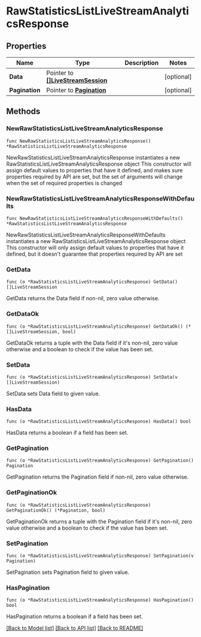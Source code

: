 # RawStatisticsListLiveStreamAnalyticsResponse

## Properties

Name | Type | Description | Notes
------------ | ------------- | ------------- | -------------
**Data** | Pointer to [**[]LiveStreamSession**](LiveStreamSession.md) |  | [optional] 
**Pagination** | Pointer to [**Pagination**](pagination.md) |  | [optional] 

## Methods

### NewRawStatisticsListLiveStreamAnalyticsResponse

`func NewRawStatisticsListLiveStreamAnalyticsResponse() *RawStatisticsListLiveStreamAnalyticsResponse`

NewRawStatisticsListLiveStreamAnalyticsResponse instantiates a new RawStatisticsListLiveStreamAnalyticsResponse object
This constructor will assign default values to properties that have it defined,
and makes sure properties required by API are set, but the set of arguments
will change when the set of required properties is changed

### NewRawStatisticsListLiveStreamAnalyticsResponseWithDefaults

`func NewRawStatisticsListLiveStreamAnalyticsResponseWithDefaults() *RawStatisticsListLiveStreamAnalyticsResponse`

NewRawStatisticsListLiveStreamAnalyticsResponseWithDefaults instantiates a new RawStatisticsListLiveStreamAnalyticsResponse object
This constructor will only assign default values to properties that have it defined,
but it doesn't guarantee that properties required by API are set

### GetData

`func (o *RawStatisticsListLiveStreamAnalyticsResponse) GetData() []LiveStreamSession`

GetData returns the Data field if non-nil, zero value otherwise.

### GetDataOk

`func (o *RawStatisticsListLiveStreamAnalyticsResponse) GetDataOk() (*[]LiveStreamSession, bool)`

GetDataOk returns a tuple with the Data field if it's non-nil, zero value otherwise
and a boolean to check if the value has been set.

### SetData

`func (o *RawStatisticsListLiveStreamAnalyticsResponse) SetData(v []LiveStreamSession)`

SetData sets Data field to given value.

### HasData

`func (o *RawStatisticsListLiveStreamAnalyticsResponse) HasData() bool`

HasData returns a boolean if a field has been set.

### GetPagination

`func (o *RawStatisticsListLiveStreamAnalyticsResponse) GetPagination() Pagination`

GetPagination returns the Pagination field if non-nil, zero value otherwise.

### GetPaginationOk

`func (o *RawStatisticsListLiveStreamAnalyticsResponse) GetPaginationOk() (*Pagination, bool)`

GetPaginationOk returns a tuple with the Pagination field if it's non-nil, zero value otherwise
and a boolean to check if the value has been set.

### SetPagination

`func (o *RawStatisticsListLiveStreamAnalyticsResponse) SetPagination(v Pagination)`

SetPagination sets Pagination field to given value.

### HasPagination

`func (o *RawStatisticsListLiveStreamAnalyticsResponse) HasPagination() bool`

HasPagination returns a boolean if a field has been set.


[[Back to Model list]](../README.md#documentation-for-models) [[Back to API list]](../README.md#documentation-for-api-endpoints) [[Back to README]](../README.md)


